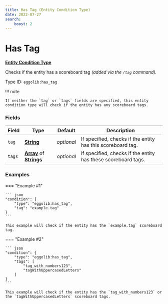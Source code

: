 ```yaml
---
title: Has Tag (Entity Condition Type)
date: 2022-07-27
search:
    boost: 2
---
```


#   Has Tag

**[Entity Condition Type]**

Checks if the entity has a scoreboard tag *(added via the `/tag` command).*

Type ID: `eggolib:has_tag`


!!! note

    If neither the `tag` or `tags` fields are specified, this entity condition type will check if the entity has any scoreboard tags.


### Fields

Field | Type | Default | Description
------|------|---------|------------
`tag`  | **[String]** | *optional* | If specified, checks if the entity has this scoreboard tag.
`tags` | **[Array]** of **[Strings]** | *optional* | If specified, checks if the entity has these scoreboard tags.


### Examples

=== "Example #1"

    ``` json
    "condition": {
        "type": "eggolib:has_tag",
        "tag": "example.tag"
    }
    ```

    This example will check if the entity has the `example.tag` scoreboard tag.


=== "Example #2"

    ``` json
    "condition": {
        "type": "eggolib:has_tag",
        "tags": [
            "tag_with_numbers123",
            "tagWithUppercasedLetters"
        ]
    }
    ```

    This example will check if the entity has the `tag_with_numbers123` or the `tagWithUppercasedLetters` scoreboard tags.



[Entity Condition Type]: ../entity_condition_types.md
[String]: https://origins.readthedocs.io/en/latest/types/data_types/string
[Array]: https://origins.readthedocs.io/en/latest/types/data_types/array
[Strings]: https://origins.readthedocs.io/en/latest/types/data_types/string
